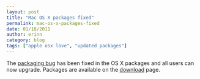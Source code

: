 ```yaml
---
layout: post
title: "Mac OS X packages fixed"
permalink: mac-os-x-packages-fixed
date: 01/18/2011
author: erinn
category: blog
tags: ["apple osx love", "updated packages"]
---
```


The [packaging bug](https://trac.torproject.org/projects/tor/ticket/2406) has been fixed in the OS X packages and all users can now upgrade. Packages are available on the [download](https://www.torproject.org/download) page.

